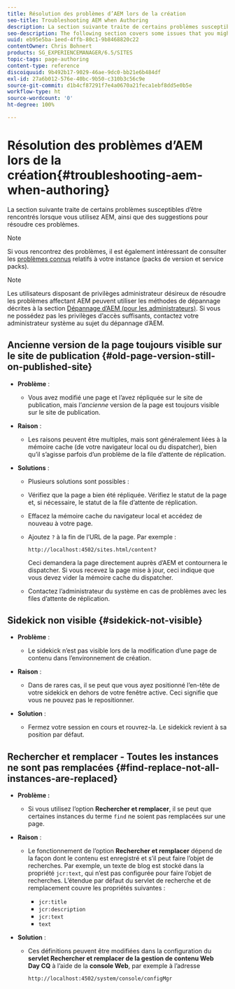 ```yaml
---
title: Résolution des problèmes d’AEM lors de la création
seo-title: Troubleshooting AEM when Authoring
description: La section suivante traite de certains problèmes susceptibles d’être rencontrés lorsque vous utilisez AEM, ainsi que des suggestions pour résoudre ces problèmes.
seo-description: The following section covers some issues that you might encounter when using AEM, together with suggestions on how to troubleshoot them.
uuid: eb95e5ba-1eed-4ffb-80c1-9b8468820c22
contentOwner: Chris Bohnert
products: SG_EXPERIENCEMANAGER/6.5/SITES
topic-tags: page-authoring
content-type: reference
discoiquuid: 9b492b17-9029-46ae-9dc0-bb21e6b484df
exl-id: 27a6b012-576e-40bc-9b50-c310b3c56c9e
source-git-commit: d1b4cf87291f7e4a0670a21feca1ebf8dd5e0b5e
workflow-type: ht
source-wordcount: '0'
ht-degree: 100%

---
```


# Résolution des problèmes d’AEM lors de la création{#troubleshooting-aem-when-authoring}

La section suivante traite de certains problèmes susceptibles d’être rencontrés lorsque vous utilisez AEM, ainsi que des suggestions pour résoudre ces problèmes.

>[!NOTE]
>
>Si vous rencontrez des problèmes, il est également intéressant de consulter les [problèmes connus](/help/release-notes/release-notes.md) relatifs à votre instance (packs de version et service packs).

>[!NOTE]
>
>Les utilisateurs disposant de privilèges administrateur désireux de résoudre les problèmes affectant AEM peuvent utiliser les méthodes de dépannage décrites à la section [Dépannage d’AEM (pour les administrateurs)](/help/sites-administering/troubleshoot.md). Si vous ne possédez pas les privilèges d’accès suffisants, contactez votre administrateur système au sujet du dépannage d’AEM.

## Ancienne version de la page toujours visible sur le site de publication {#old-page-version-still-on-published-site}

* **Problème** :

   * Vous avez modifié une page et l’avez répliquée sur le site de publication, mais l’*ancienne* version de la page est toujours visible sur le site de publication.

* **Raison** :

   * Les raisons peuvent être multiples, mais sont généralement liées à la mémoire cache (de votre navigateur local ou du dispatcher), bien qu’il s’agisse parfois d’un problème de la file d’attente de réplication.

* **Solutions** :

   * Plusieurs solutions sont possibles :
   * Vérifiez que la page a bien été répliquée. Vérifiez le statut de la page et, si nécessaire, le statut de la file d’attente de réplication.
   * Effacez la mémoire cache du navigateur local et accédez de nouveau à votre page.
   * Ajoutez `?` à la fin de l’URL de la page. Par exemple :

      `http://localhost:4502/sites.html/content?`

      Ceci demandera la page directement auprès d’AEM et contournera le dispatcher. Si vous recevez la page mise à jour, ceci indique que vous devez vider la mémoire cache du dispatcher.

   * Contactez l’administrateur du système en cas de problèmes avec les files d’attente de réplication.

## Sidekick non visible {#sidekick-not-visible}

* **Problème** :

   * Le sidekick n’est pas visible lors de la modification d’une page de contenu dans l’environnement de création.

* **Raison** :

   * Dans de rares cas, il se peut que vous ayez positionné l’en-tête de votre sidekick en dehors de votre fenêtre active. Ceci signifie que vous ne pouvez pas le repositionner.

* **Solution** :

   * Fermez votre session en cours et rouvrez-la. Le sidekick revient à sa position par défaut.

## Rechercher et remplacer - Toutes les instances ne sont pas remplacées {#find-replace-not-all-instances-are-replaced}

* **Problème :**

   * Si vous utilisez l’option **Rechercher et remplacer**, il se peut que certaines instances du terme `find` ne soient pas remplacées sur une page.

* **Raison** :

   * Le fonctionnement de l’option **Rechercher et remplacer** dépend de la façon dont le contenu est enregistré et s’il peut faire l’objet de recherches. Par exemple, un texte de blog est stocké dans la propriété `jcr:text`, qui n’est pas configurée pour faire l’objet de recherches. L’étendue par défaut du servlet de recherche et de remplacement couvre les propriétés suivantes :

      * `jcr:title`
      * `jcr:description`
      * `jcr:text`
      * `text`

* **Solution** :

   * Ces définitions peuvent être modifiées dans la configuration du **servlet Rechercher et remplacer de la gestion de contenu Web Day CQ** à l’aide de la **console Web**, par exemple à l’adresse

      `http://localhost:4502/system/console/configMgr`
